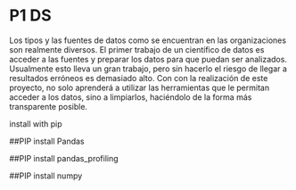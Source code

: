 # P1 DS

Los tipos y las fuentes de datos como se encuentran en las organizaciones son realmente diversos. 
El primer trabajo de  un científico de datos es  acceder a las fuentes y preparar los datos para que 
puedan ser analizados. Usualmente esto lleva un gran trabajo, pero sin hacerlo el riesgo de llegar a 
resultados erróneos es demasiado alto. Con con la realización de este proyecto, no solo aprenderá 
a utilizar las herramientas que le permitan acceder a los datos, sino a limpiarlos, haciéndolo de la 
forma más transparente posible. 

install with pip

##PIP install Pandas

##PIP install pandas_profiling

##PIP install numpy